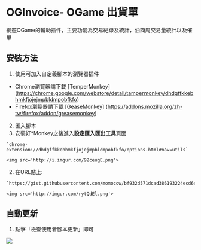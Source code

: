 # OGInvoice- OGame 出貨單
網遊OGame的輔助插件，主要功能為交易紀錄及統計，油商周交易量統計以及催單

## 安裝方法
1. 使用可加入自定義腳本的瀏覽器插件
  - Chrome瀏覽器請下載 [TemperMonkey] (https://chrome.google.com/webstore/detail/tampermonkey/dhdgffkkebhmkfjojejmpbldmpobfkfo)
  - Firefox瀏覽器請下載 [GeaseMonkey] (https://addons.mozilla.org/zh-tw/firefox/addon/greasemonkey)

2. 匯入腳本
  1. 安裝好\*Monkey之後進入**設定匯入匯出工具**頁面 

    `chrome-extension://dhdgffkkebhmkfjojejmpbldmpobfkfo/options.html#nav=utils`
  
    <img src='http://i.imgur.com/92ceugE.png'>
  
  2. 在URL貼上: 

    `https://gist.githubusercontent.com/momocow/bf932d571dcad386193224ecd6e86d5c/raw/OGInvoice.js`

    <img src='http://imgur.com/rytQdEl.png'>

## 自動更新
1. 點擊「檢查使用者腳本更新」即可

  <img src='http://imgur.com/FPGKocE.png'>
